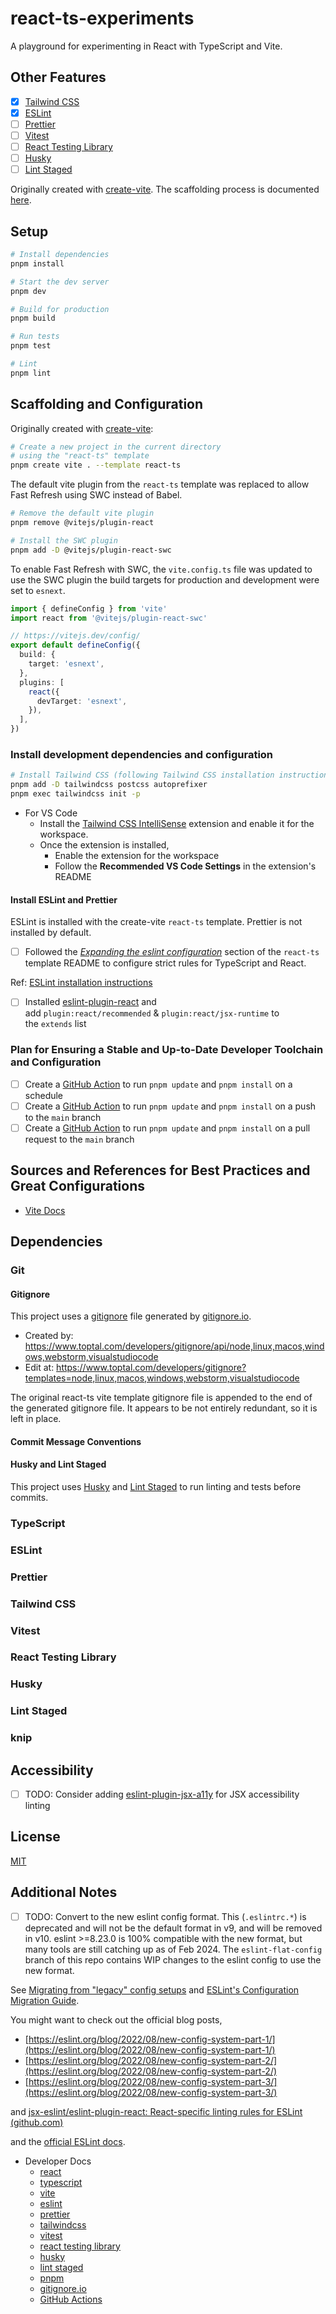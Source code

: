 # react-ts-experiments

A playground for experimenting in React with TypeScript and Vite.

## Other Features

- [x] [Tailwind CSS](https://tailwindcss.com/)
- [x] [ESLint](https://eslint.org/)
- [ ] [Prettier](https://prettier.io/)
- [ ] [Vitest](https://vitest.dev/)
- [ ] [React Testing Library](https://testing-library.com/docs/react-testing-library/intro/)
- [ ] [Husky](https://typicode.github.io/husky/#/)
- [ ] [Lint Staged](https://github.com/okonet/lint-staged)

Originally created with [create-vite](https://github.com/vitejs/vite/tree/main/packages/create-vite#create-vite-). The scaffolding process is documented [here](#scaffolding-and-configuration).

## Setup

```bash
# Install dependencies
pnpm install

# Start the dev server
pnpm dev

# Build for production
pnpm build

# Run tests
pnpm test

# Lint
pnpm lint
```

## Scaffolding and Configuration

Originally created with [create-vite](https://github.com/vitejs/vite/tree/main/packages/create-vite#create-vite-):

```bash
# Create a new project in the current directory 
# using the "react-ts" template
pnpm create vite . --template react-ts
```

The default vite plugin from the `react-ts` template was replaced to allow Fast Refresh using SWC instead of Babel.

```bash
# Remove the default vite plugin
pnpm remove @vitejs/plugin-react

# Install the SWC plugin
pnpm add -D @vitejs/plugin-react-swc
```

To enable Fast Refresh with SWC, the `vite.config.ts` file was updated to use the SWC plugin the build targets for production and development were set to `esnext`.

```typescript
import { defineConfig } from 'vite'
import react from '@vitejs/plugin-react-swc'

// https://vitejs.dev/config/
export default defineConfig({
  build: {
    target: 'esnext',
  },
  plugins: [
    react({
      devTarget: 'esnext',
    }),
  ],
})
```

### Install development dependencies and configuration

```bash
# Install Tailwind CSS (following Tailwind CSS installation instructions at https://tailwindcss.com/docs/guides/vite)
pnpm add -D tailwindcss postcss autoprefixer
pnpm exec tailwindcss init -p
```

- For VS Code
  - Install the [Tailwind CSS IntelliSense](https://marketplace.visualstudio.com/items?itemName=bradlc.vscode-tailwindcss) extension and enable it for the workspace.
  - Once the extension is installed,
    - Enable the extension for the workspace
    - Follow the **Recommended VS Code Settings** in the extension's README

#### Install ESLint and Prettier

ESLint is installed with the create-vite `react-ts` template. Prettier is not installed by default.

- [ ] Followed the [*Expanding the eslint configuration*](https://github.com/vitejs/vite/tree/main/packages/create-vite/template-react-ts#expanding-the-eslint-configuration) section of the `react-ts` template README to configure strict rules for TypeScript and React.

Ref: [ESLint installation instructions](https://eslint.org/docs/user-guide/getting-started)

- [ ] Installed [eslint-plugin-react](https://github.com/jsx-eslint/eslint-plugin-react) and add `plugin:react/recommended` & `plugin:react/jsx-runtime` to the `extends` list

### Plan for Ensuring a Stable and Up-to-Date Developer Toolchain and Configuration

- [ ] Create a [GitHub Action](https://docs.github.com/en/actions) to run `pnpm update` and `pnpm install` on a schedule
- [ ] Create a [GitHub Action](https://docs.github.com/en/actions) to run `pnpm update` and `pnpm install` on a push to the `main` branch
- [ ] Create a [GitHub Action](https://docs.github.com/en/actions) to run `pnpm update` and `pnpm install` on a pull request to the `main` branch

## Sources and References for Best Practices and Great Configurations

- [Vite Docs](https://vitejs.dev/guide/)

## Dependencies

<!-- TODO: Vet the above dependency list -->

### Git

#### Gitignore

This project uses a [gitignore](./.gitignore) file generated by [gitignore.io](https://www.toptal.com/developers/gitignore).

- Created by: <https://www.toptal.com/developers/gitignore/api/node,linux,macos,windows,webstorm,visualstudiocode>
- Edit at: <https://www.toptal.com/developers/gitignore?templates=node,linux,macos,windows,webstorm,visualstudiocode>

The original react-ts vite template gitignore file is appended to the end of the generated gitignore file. It appears to be not entirely redundant, so it is left in place.

#### Commit Message Conventions

#### Husky and Lint Staged

This project uses [Husky](https://typicode.github.io/husky/#/) and [Lint Staged](https://github.com/okonet/lint-staged) to run linting and tests before commits.

### TypeScript

### ESLint

### Prettier

### Tailwind CSS

### Vitest

### React Testing Library

### Husky

### Lint Staged

### knip

## Accessibility

- [ ] TODO: Consider adding [eslint-plugin-jsx-a11y](https://github.com/jsx-eslint/eslint-plugin-jsx-a11y) for JSX accessibility linting

## License

[MIT](./LICENSE)

## Additional Notes

- [ ] TODO: Convert to the new eslint config format. This (`.eslintrc.*`) is deprecated and will not be the default format in v9, and will be removed in v10. eslint >=8.23.0 is 100% compatible with the new format, but many tools are still catching up as of Feb 2024. The `eslint-flat-config` branch of this repo contains WIP changes to the eslint config to use the new format.

See [Migrating from "legacy" config setups](https://typescript-eslint.io/packages/typescript-eslint/#migrating-from-legacy-config-setups)
and [ESLint's Configuration Migration Guide](https://eslint.org/docs/latest/use/configure/migration-guide).

You might want to check out the official blog posts,

- [https://eslint.org/blog/2022/08/new-config-system-part-1/](https://eslint.org/blog/2022/08/new-config-system-part-1/)
- [https://eslint.org/blog/2022/08/new-config-system-part-2/](https://eslint.org/blog/2022/08/new-config-system-part-2/)
- [https://eslint.org/blog/2022/08/new-config-system-part-3/](https://eslint.org/blog/2022/08/new-config-system-part-3/)

and [jsx-eslint/eslint-plugin-react: React-specific linting rules for ESLint (github.com)](https://github.com/jsx-eslint/eslint-plugin-react?tab=readme-ov-file)

and the [official ESLint docs](https://eslint.org/docs/latest/user-guide/configuring/configuration-files-new).

<!-- Links -->

- Developer Docs
  - [react](https://react.dev/)
  - [typescript](https://www.typescriptlang.org/)
  - [vite](https://vitejs.dev/)
  - [eslint](https://eslint.org/)
  - [prettier](https://prettier.io/)
  - [tailwindcss](https://tailwindcss.com/)
  - [vitest](https://vitest.dev/)
  - [react testing library](https://testing-library.com/docs/react-testing-library/intro/)
  - [husky](https://typicode.github.io/husky/#/)
  - [lint staged](https://github.com/okonet/lint-staged)
  - [pnpm](https://pnpm.io/)
  - [gitignore.io](https://www.toptal.com/developers/gitignore)
  - [GitHub Actions](https://docs.github.com/en/actions)
  
